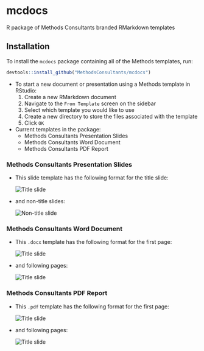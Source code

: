 mcdocs
================

R package of Methods Consultants branded RMarkdown templates

Installation
------------

To install the `mcdocs` package containing all of the Methods templates, run:

``` r
devtools::install_github("MethodsConsultants/mcdocs")
```

-   To start a new document or presentation using a Methods template in RStudio:
    1.  Create a new RMarkdown document
    2.  Navigate to the `From Template` screen on the sidebar
    3.  Select which template you would like to use
    4.  Create a new directory to store the files associated with the template
    5.  Click `OK`
-   Current templates in the package:
    -   Methods Consultants Presentation Slides
    -   Methods Consultants Word Document
    -   Methods Consultants PDF Report

### Methods Consultants Presentation Slides

-   This slide template has the following format for the title slide:

    ![Title slide](inst/rmarkdown/templates/mc_pres_temp/skeleton/mc_title_slide.png)

-   and non-title slides:

    ![Non-title slide](inst/rmarkdown/templates/mc_pres_temp/skeleton/mc_non_title_slide.png)

### Methods Consultants Word Document

-   This `.docx` template has the following format for the first page:

    ![Title slide](inst/rmarkdown/templates/mc_docx_temp/skeleton/mc_docx_firstpage.png)

-   and following pages:

    ![Title slide](inst/rmarkdown/templates/mc_docx_temp/skeleton/mc_docx_nextpage.png)

### Methods Consultants PDF Report

-   This `.pdf` template has the following format for the first page:

    ![Title slide](inst/rmarkdown/templates/mc_pdf_temp/skeleton/mc_pdf_firstpage.png)

-   and following pages:

    ![Title slide](inst/rmarkdown/templates/mc_pdf_temp/skeleton/mc_pdf_nextpage.png)
